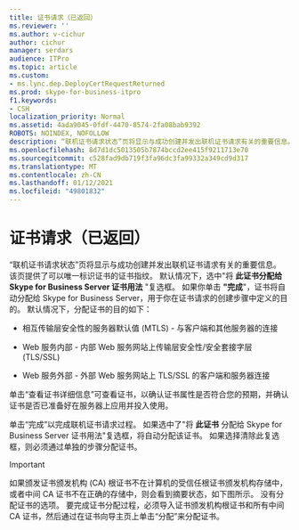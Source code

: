 ```yaml
---
title: 证书请求（已返回）
ms.reviewer: ''
ms.author: v-cichur
author: cichur
manager: serdars
audience: ITPro
ms.topic: article
ms.custom:
- ms.lync.dep.DeployCertRequestReturned
ms.prod: skype-for-business-itpro
f1.keywords:
- CSH
localization_priority: Normal
ms.assetid: 4ada9045-0fdf-4470-8574-2fa08bab9392
ROBOTS: NOINDEX, NOFOLLOW
description: “联机证书请求状态”页将显示与成功创建并发出联机证书请求有关的重要信息。 该页提供了可以唯一标识证书的证书指纹。 默认情况下，选中"将此证书分配给 Skype for Business Server 证书用法"复选框。 如果单击"完成"，证书将自动分配给 Skype for Business Server，用于你在证书请求的创建步骤中定义的目的。 默认情况下，分配证书的目的如下：
ms.openlocfilehash: 8d7d1dc5013505b7874bccd2ee415f9211713e70
ms.sourcegitcommit: c528fad9db719f3fa96dc3fa99332a349cd9d317
ms.translationtype: MT
ms.contentlocale: zh-CN
ms.lasthandoff: 01/12/2021
ms.locfileid: "49801832"
---
```

# <a name="certificate-request-returned"></a>证书请求（已返回）
 
“联机证书请求状态”页将显示与成功创建并发出联机证书请求有关的重要信息。 该页提供了可以唯一标识证书的证书指纹。 默认情况下，选中"将 **此证书分配给 Skype for Business Server 证书用法** "复选框。 如果你单击 **"完成**"，证书将自动分配给 Skype for Business Server，用于你在证书请求的创建步骤中定义的目的。 默认情况下，分配证书的目的如下：
  
- 相互传输层安全性的服务器默认值 (MTLS) - 与客户端和其他服务器的连接
    
- Web 服务内部 - 内部 Web 服务网站上传输层安全性/安全套接字层 (TLS/SSL) 
    
- Web 服务外部 - 外部 Web 服务网站上 TLS/SSL 的客户端和服务器连接
    
单击“查看证书详细信息”可查看证书，以确认证书属性是否符合您的预期，并确认证书是否已准备好在服务器上应用并投入使用。
  
单击“完成”以完成联机证书请求过程。 如果选中了"将 **此证书** 分配给 Skype for Business Server 证书用法"复选框，将自动分配该证书。 如果选择清除此复选框，则必须通过单独的步骤分配证书。 
  
> [!IMPORTANT]
> 如果颁发证书颁发机构 (CA) 根证书不在计算机的受信任根证书颁发机构存储中，或者中间 CA 证书不在正确的存储中，则会看到摘要状态，如下图所示。 没有分配证书的选项。 要完成证书分配过程，必须导入证书颁发机构根证书和所有中间 CA 证书，然后通过在证书向导主页上单击“分配”来分配证书。
  

